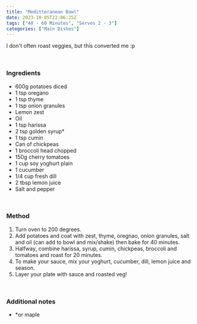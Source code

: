 ```yaml
---
title: "Meditteranean Bowl"
date: 2023-10-05T22:06:25Z
tags: ["40 - 60 Minutes", "Serves 2 - 3"]
categories: ["Main Dishes"]
---
```

I don't often roast veggies, but this converted me :p
&nbsp;

&nbsp;
### Ingredients
* 600g potatoes diced
* 1 tsp oregano
* 1 tsp thyme
* 1 tsp onion granules
* Lemon zest
* Oil
* 1 tsp harissa
* 2 tsp golden syrup*
* 1 tsp cumin
* Can of chickpeas
* 1 broccoli head chopped
* 150g cherry tomatoes
* 1 cup soy yoghurt plain
* 1 cucumber
* 1/4 cup fresh dill
* 2 tbsp lemon juice
* Salt and pepper
&nbsp;

&nbsp;
### Method
1. Turn oven to 200 degrees.
2. Add potatoes and coat with zest, thyme, oregnao, onion granules, salt and oil (can add to bowl and mix/shake) then bake for 40 minutes.
3. Halfway, combine harissa, syrup, cumin, chickpeas, broccoli and tomatoes and roast for 20 minutes.
4. To make your sauce, mix your yoghurt, cucumber, dill, lemon juice and season.
5. Layer your plate with sauce and roasted veg!
&nbsp;

&nbsp;
### Additional notes
* *or maple

